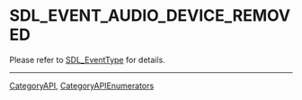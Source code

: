 # SDL_EVENT_AUDIO_DEVICE_REMOVED

Please refer to [SDL_EventType](SDL_EventType) for details.

----
[CategoryAPI](CategoryAPI), [CategoryAPIEnumerators](CategoryAPIEnumerators)

